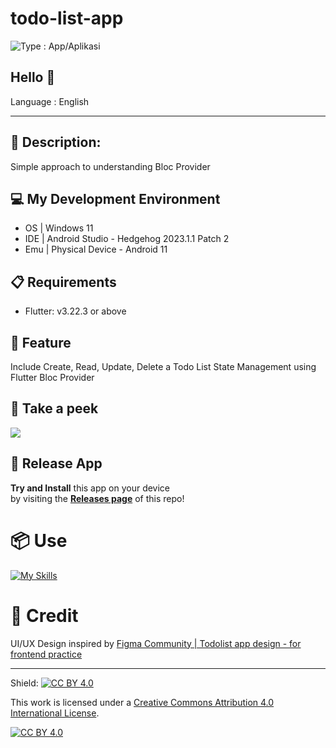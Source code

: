 # todo-list-app

<img src="https://img.shields.io/badge/Type-Mobile App%2FAplikasi Mobile-green" alt="Type : App/Aplikasi">

## Hello 👋

Language : English

---

## 📜 Description:
Simple approach to understanding Bloc Provider

## 💻 My Development Environment 
- OS | Windows 11
- IDE | Android Studio - Hedgehog 2023.1.1 Patch 2 
- Emu | Physical Device - Android 11

## 📋 Requirements
- Flutter: v3.22.3 or above

## 🚀 Feature
Include Create, Read, Update, Delete a Todo List State Management using Flutter Bloc Provider

## 👀 Take a peek 
![](https://github.com/Khip01/todo-list-app/blob/main/readme_assets/todo-list-app-prev.gif) <br>

## 📱 Release App
**Try and Install** this app on your device <br>by visiting the **[Releases page](https://github.com/Khip01/todo-list-app/releases)** of this repo! <br>

# 📦 Use
[![My Skills](https://skillicons.dev/icons?i=dart,flutter,androidstudio)](https://github.com/Khip01)

# 👏 Credit
UI/UX Design inspired by
[Figma Community | Todolist app design - for frontend practice](https://www.figma.com/community/file/1370605696421404678/todolist-app-design-for-frontend-practice) 

---

Shield: [![CC BY 4.0][cc-by-shield]][cc-by]

This work is licensed under a
[Creative Commons Attribution 4.0 International License][cc-by].

[![CC BY 4.0][cc-by-image]][cc-by]

[cc-by]: http://creativecommons.org/licenses/by/4.0/
[cc-by-image]: https://i.creativecommons.org/l/by/4.0/88x31.png
[cc-by-shield]: https://img.shields.io/badge/License-CC%20BY%204.0-lightgrey.svg
